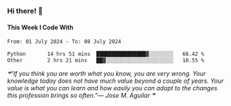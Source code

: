 ### Hi there! 👋

#### This Week I Code With
<!--START_SECTION:waka-->

```txt
From: 01 July 2024 - To: 08 July 2024

Python       14 hrs 51 mins  ████████████████▓░░░░░░░░   66.42 %
Other        2 hrs 21 mins   ██▓░░░░░░░░░░░░░░░░░░░░░░   10.55 %
```

<!--END_SECTION:waka-->

<!--STARTS_HERE_QUOTE_README-->
<i>❝“If you think you are worth what you know, you are very wrong.  Your knowledge today does not have much value beyond a couple of years.  Your value is what you can learn and how easily you can adapt to the changes this profession brings so often.”— Jose M. Aguilar   ❞</i>
<!--ENDS_HERE_QUOTE_README-->
